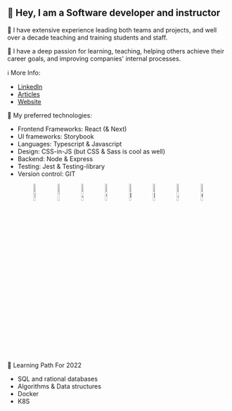 ## 👋 Hey, I am a Software developer and instructor 

💪 I have extensive experience leading both teams and projects, and well over a decade teaching and training students and staff.

🧠 I have a deep passion for learning, teaching, helping others achieve their career goals, and improving companies' internal processes.

ℹ️ More Info: 

- [LinkedIn](https://www.linkedin.com/in/david-rajcher/)
- [Articles](https://david-l-r.medium.com/)
- [Website](https://davidrajcher.com)

🤖 My preferred technologies:
- Frontend Frameworks: React (& Next)
- UI frameworks: Storybook
- Languages: Typescript & Javascript
- Design: CSS-in-JS (but CSS & Sass is cool as well)
- Backend: Node & Express
- Testing: Jest & Testing-library
- Version control: GIT

<p align="center">
    <img src="https://user-images.githubusercontent.com/31222514/149813755-3f74a208-1e4c-4d81-b848-1d4f1a18b969.png" width="10%" alt="React logo">
    <img src="https://user-images.githubusercontent.com/31222514/149813300-65804694-d3ea-4e31-955d-dbc47229a82d.png" width="10%" alt="Typescript logo">
  <img src="https://user-images.githubusercontent.com/31222514/149812547-405716a0-b974-4da4-b749-f2b4a8adc1d8.png" width="10%" alt="Javascript logo">
  <img src="https://user-images.githubusercontent.com/31222514/149813532-e214a55c-9b91-4b71-bb17-0dcf18903f7a.png" width="10%" alt="CSS logo">
  <img src="https://user-images.githubusercontent.com/31222514/149814154-3de042e2-bccf-4f0e-8d0e-98a2dbcae7c0.png" width="10%" alt="HTML logo">
  <img src="https://user-images.githubusercontent.com/31222514/149943049-95f0909a-9c2b-4fae-bd04-647d531dd10d.png" width="10%" alt="NODE logo">
  <img src="https://user-images.githubusercontent.com/31222514/149814008-745c7736-7881-41b9-bc0b-3b9a7c9ab087.png" width="10%" alt="Jest logo">
  <img src="https://user-images.githubusercontent.com/31222514/149814004-a3a2bf91-a257-4d1c-bdff-e1079a524359.png" width="10%" alt="GIT logo">
</p>

🔭 Learning Path For 2022

- SQL and rational databases
- Algorithms & Data structures
- Docker 
- K8S
